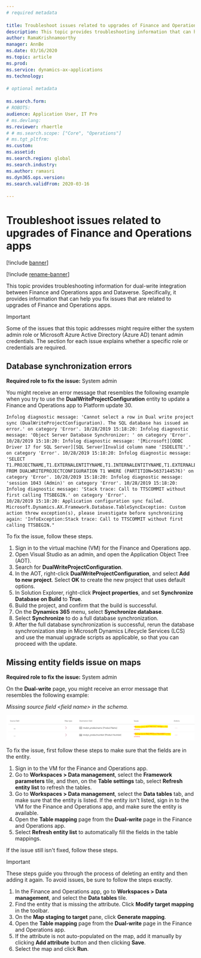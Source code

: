 ```yaml
---
# required metadata

title: Troubleshoot issues related to upgrades of Finance and Operations apps
description: This topic provides troubleshooting information that can help you fix issues that are related to upgrades of Finance and Operations apps.
author: RamaKrishnamoorthy 
manager: AnnBe
ms.date: 03/16/2020
ms.topic: article
ms.prod: 
ms.service: dynamics-ax-applications
ms.technology: 

# optional metadata

ms.search.form: 
# ROBOTS: 
audience: Application User, IT Pro
# ms.devlang: 
ms.reviewer: rhaertle
# # ms.search.scope: ["Core", "Operations"]
# ms.tgt_pltfrm: 
ms.custom: 
ms.assetid: 
ms.search.region: global
ms.search.industry: 
ms.author: ramasri
ms.dyn365.ops.version: 
ms.search.validFrom: 2020-03-16

---
```


# Troubleshoot issues related to upgrades of Finance and Operations apps

[!include [banner](../../includes/banner.md)]

[!include [rename-banner](~/includes/cc-data-platform-banner.md)]



This topic provides troubleshooting information for dual-write integration between Finance and Operations apps and Dataverse. Specifically, it provides information that can help you fix issues that are related to upgrades of Finance and Operations apps.

> [!IMPORTANT]
> Some of the issues that this topic addresses might require either the system admin role or Microsoft Azure Active Directory (Azure AD) tenant admin credentials. The section for each issue explains whether a specific role or credentials are required.

## Database synchronization errors

**Required role to fix the issue:** System admin

You might receive an error message that resembles the following example when you try to use the **DualWriteProjectConfiguration** entity to update a Finance and Operations app to Platform update 30.

```console
Infolog diagnostic message: 'Cannot select a row in Dual write project sync (DualWriteProjectConfiguration). The SQL database has issued an error.' on category 'Error'. 10/28/2019 15:18:20: Infolog diagnostic message: 'Object Server Database Synchronizer: ' on category 'Error'. 10/28/2019 15:18:20: Infolog diagnostic message: '[Microsoft][ODBC Driver 17 for SQL Server][SQL Server]Invalid column name 'ISDELETE'.' on category 'Error'. 10/28/2019 15:18:20: Infolog diagnostic message: 'SELECT T1.PROJECTNAME,T1.EXTERNALENTITYNAME,T1.INTERNALENTITYNAME,T1.EXTERNALENVIRONMENTURL,T1.STATUS,T1.ENABLEBATCHLOOKUP,T1.PARTITIONMAP,T1.QUERYFILTEREXPRESSION,T1.INTEGRATIONKEY,T1.ISDELETE,T1.ISDEBUGMODE,T1.RECVERSION,T1.PARTITION,T1.RECID FROM DUALWRITEPROJECTCONFIGURATION T1 WHERE (PARTITION=5637144576)' on category 'Error'. 10/28/2019 15:18:20: Infolog diagnostic message: 'session 1043 (Admin)' on category 'Error'. 10/28/2019 15:18:20: Infolog diagnostic message: 'Stack trace: Call to TTSCOMMIT without first calling TTSBEGIN.' on category 'Error'.
10/28/2019 15:18:20: Application configuration sync failed.
Microsoft.Dynamics.AX.Framework.Database.TableSyncException: Custom action threw exception(s), please investigate before synchronizing again: 'InfoException:Stack trace: Call to TTSCOMMIT without first calling TTSBEGIN."
```

To fix the issue, follow these steps.

1. Sign in to the virtual machine (VM) for the Finance and Operations app.
2. Open Visual Studio as an admin, and open the Application Object Tree (AOT).
3. Search for **DualWriteProjectConfiguration**.
4. In the AOT, right-click **DualWriteProjectConfiguration**, and select **Add to new project**. Select **OK** to create the new project that uses default options.
5. In Solution Explorer, right-click **Project properties**, and set **Synchronize Database on Build** to **True**.
6. Build the project, and confirm that the build is successful.
7. On the **Dynamics 365** menu, select **Synchronize database**.
8. Select **Synchronize** to do a full database synchronization.
9. After the full database synchronization is successful, rerun the database synchronization step in Microsoft Dynamics Lifecycle Services (LCS) and use the manual upgrade scripts as applicable, so that you can proceed with the update.

## Missing entity fields issue on maps

**Required role to fix the issue:** System admin

On the **Dual-write** page, you might receive an error message that resembles the following example:

*Missing source field \<field name\> in the schema.*

![Example of the missing source field error message](media/error_missing_field.png)

To fix the issue, first follow these steps to make sure that the fields are in the entity.

1. Sign in to the VM for the Finance and Operations app.
2. Go to **Workspaces \> Data management**, select the **Framework parameters** tile, and then, on the **Table settings** tab, select **Refresh entity list** to refresh the tables.
3. Go to **Workspaces \> Data management**, select the **Data tables** tab, and make sure that the entity is listed. If the entity isn't listed, sign in to the VM for the Finance and Operations app, and make sure the entity is available.
4. Open the **Table mapping** page from the **Dual-write** page in the Finance and Operations app.
5. Select **Refresh entity list** to automatically fill the fields in the table mappings.

If the issue still isn't fixed, follow these steps.

> [!IMPORTANT]
> These steps guide you through the process of deleting an entity and then adding it again. To avoid issues, be sure to follow the steps exactly.

1. In the Finance and Operations app, go to **Workspaces \> Data management**, and select the **Data tables** tile.
2. Find the entity that is missing the attribute. Click **Modify target mapping** in the toolbar.
3. On the **Map staging to target** pane, click **Generate mapping**.
4. Open the **Table mapping** page from the **Dual-write** page in the Finance and Operations app.
5. If the attribute is not auto-populated on the map, add it manually by clicking **Add attribute** button and then clicking **Save**. 
6. Select the map and click **Run**.
